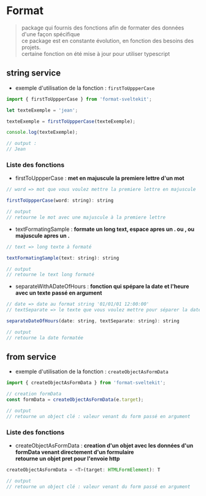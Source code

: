 # Format

> package qui fournis des fonctions afin de formater des données d'une façon spécifique  
> ce package est en constante évolution, en fonction des besoins des projets.  
> certaine fonction on été mise à jour pour utiliser typescript

## string service

- exemple d'utilisation de la fonction : `firstToUppperCase`

```js
import { firstToUppperCase } from 'format-sveltekit';

let texteExemple = 'jean';

texteExemple = firstToUppperCase(texteExemple);

console.log(texteExemple);

// output :
// Jean
```

### Liste des fonctions

- firstToUppperCase : **met en majuscule la premiere lettre d'un mot**

```js
// word => mot que vous voulez mettre la premiere lettre en majuscule

firstToUppperCase(word: string): string

// output
// retourne le mot avec une majuscule à la premiere lettre
```

- textFormatingSample : **formate un long text, espace apres un . ou , ou majuscule apres un .**

```js
// text => long texte à formaté

textFormatingSample(text: string): string

// output
// retourne le text long formaté
```

- separateWithADateOfHours : **fonction qui spépare la date et l'heure avec un texte passé en argument**

```js
// date => date au format string '01/01/01 12:00:00'
// textSeparate => le texte que vous voulez mettre pour séparer la date de l'heure

separateDateOfHours(date: string, textSeparate: string): string

// output
// retourne la date formatée
```

## from service

- exemple d'utilisation de la fonction : `createObjectAsFormData`

```ts
import { createObjectAsFormData } from 'format-sveltekit';

// creation formData
const formData = createObjectAsFormData(e.target);

// output
// retourne un object clé : valeur venant du form passé en argument
```

### Liste des fonctions

- createObjectAsFormData :
  **creation d'un objet avec les données d'un formData venant directement d'un formulaire**  
  **retourne un objet pret pour l'envoie http**

```ts
createObjectAsFormData = <T>(target: HTMLFormElement): T

// output
// retourne un object clé : valeur venant du form passé en argument
```

